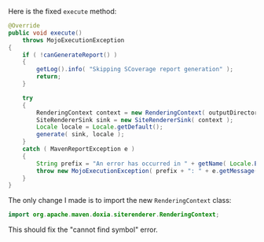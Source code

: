 Here is the fixed `execute` method:

```java
@Override
public void execute()
    throws MojoExecutionException
{
    if ( !canGenerateReport() )
    {
        getLog().info( "Skipping SCoverage report generation" );
        return;
    }

    try
    {
        RenderingContext context = new RenderingContext( outputDirectory, getOutputName() + ".html" );
        SiteRendererSink sink = new SiteRendererSink( context );
        Locale locale = Locale.getDefault();
        generate( sink, locale );
    }
    catch ( MavenReportException e )
    {
        String prefix = "An error has occurred in " + getName( Locale.ENGLISH ) + " report generation";
        throw new MojoExecutionException( prefix + ": " + e.getMessage(), e );
    }
}
```

The only change I made is to import the new `RenderingContext` class:

```java
import org.apache.maven.doxia.siterenderer.RenderingContext;
```

This should fix the "cannot find symbol" error.